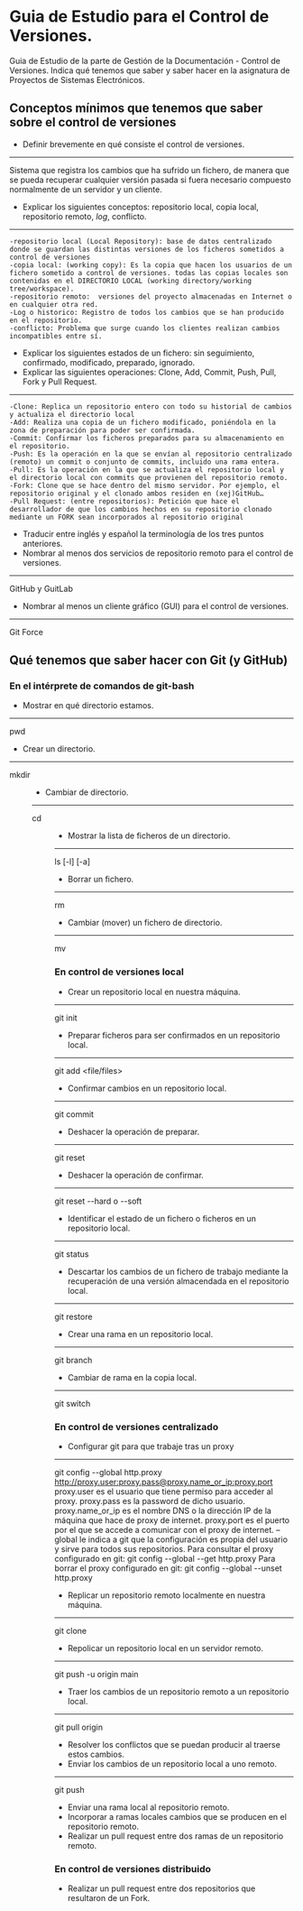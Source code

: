 # Guia de Estudio para el Control de Versiones. 

Guia de Estudio de la parte de Gestión de la Documentación - Control de Versiones. Indica qué tenemos que saber y saber hacer en la asignatura de Proyectos de Sistemas Electrónicos. 

## Conceptos mínimos que tenemos que saber sobre el control de versiones
* Definir brevemente en qué consiste el control de versiones.
---    
Sistema que registra los cambios que ha sufrido un fichero, de manera que se pueda recuperar cualquier versión pasada si fuera necesario compuesto normalmente de un servidor y un cliente.
* Explicar los siguientes conceptos: repositorio local, copia local, repositorio remoto, *log*, conflicto.
---
	-repositorio local (Local Repository): base de datos centralizado donde se guardan las distintas versiones de los ficheros sometidos a control de versiones
	-copia local: (working copy): Es la copia que hacen los usuarios de un fichero sometido a control de versiones. todas las copias locales son contenidas en el DIRECTORIO LOCAL (working directory/working tree/workspace).
	-repositorio remoto:  versiones del proyecto almacenadas en Internet o en cualquier otra red.
	-Log o historico: Registro de todos los cambios que se han producido en el repositorio. 
	-conflicto: Problema que surge cuando los clientes realizan cambios incompatibles entre sí.

* Explicar los siguientes estados de un fichero: sin seguimiento, confirmado, modificado, preparado, ignorado. 
* Explicar las siguientes operaciones: Clone, Add, Commit, Push, Pull, Fork y Pull Request. 
---
	-Clone: Replica un repositorio entero con todo su historial de cambios y actualiza el directorio local
	-Add: Realiza una copia de un fichero modificado, poniéndola en la zona de preparación para poder ser confirmada. 
	-Commit: Confirmar los ficheros preparados para su almacenamiento en el repositorio.
	-Push: Es la operación en la que se envían al repositorio centralizado (remoto) un commit o conjunto de commits, incluido una rama entera.
	-Pull: Es la operación en la que se actualiza el repositorio local y el directorio local con commits que provienen del repositorio remoto.
	-Fork: Clone que se hace dentro del mismo servidor. Por ejemplo, el repositorio original y el clonado ambos residen en (xej)GitHub…
	-Pull Request: (entre repositorios): Petición que hace el desarrollador de que los cambios hechos en su repositorio clonado mediante un FORK sean incorporados al repositorio original

* Traducir entre inglés y español la terminología de los tres puntos anteriores. 
* Nombrar al menos dos servicios de repositorio remoto para el control de versiones.
---
GitHub y GuitLab 
* Nombrar al menos un cliente gráfico (GUI) para el control de versiones.
---
Git Force 

## Qué tenemos que saber hacer con Git (y GitHub)

### En el intérprete de comandos de git-bash
* Mostrar en qué directorio estamos.
---
pwd
* Crear un directorio.
---
mkdir <dir>
* Cambiar de directorio.
---
cd <dir>
* Mostrar la lista de ficheros de un directorio. 
---
ls [-l] [-a]
* Borrar un fichero.
--- 
rm <file>
* Cambiar (mover) un fichero de directorio.
---
mv <source> <dest>

### En control de versiones local 
* Crear un repositorio local en nuestra máquina.
---
git init 
* Preparar ficheros para ser confirmados en un repositorio local.
---
git add <file/files>
* Confirmar cambios en un repositorio local. 
---
git commit
* Deshacer la operación de preparar. 
---
git reset
* Deshacer la operación de confirmar.
---
git reset --hard o --soft
* Identificar el estado de un fichero o ficheros en un repositorio local.
---
git status
* Descartar los cambios de un fichero de trabajo mediante la recuperación de una versión almacendada en el repositorio local.
---
git restore
* Crear una rama en un repositorio local.
---
git branch <nombre>
* Cambiar de rama en la copia local.
---
git switch <nombre>

### En control de versiones centralizado
* Configurar git para que trabaje tras un proxy
---
git config --global http.proxy http://proxy.user:proxy.pass@proxy.name_or_ip:proxy.port proxy.user es el usuario que tiene permiso para acceder al proxy. proxy.pass es la password de dicho usuario. proxy.name_or_ip es el nombre DNS o la dirección IP de la máquina que hace de proxy de internet. proxy.port es el puerto por el que se accede a comunicar con el proxy de internet. –global le indica a git que la configuración es propia del usuario y sirve para todos sus repositorios.
Para consultar el proxy configurado en git: git config --global --get http.proxy
Para borrar el proxy configurado en git: git config --global --unset http.proxy

* Replicar un repositorio remoto localmente en nuestra máquina.
---
git clone <repo>
* Repolicar un repositorio local en un servidor remoto.
---
git push -u origin main 
* Traer los cambios de un repositorio remoto a un repositorio local.
---
git pull origin <repo> 
* Resolver los conflictos que se puedan producir al traerse estos cambios. 
* Enviar los cambios de un repositorio local a uno remoto.
---
git push <repo>  
* Enviar una rama local al repositorio remoto.
* Incorporar a ramas locales cambios que se producen en el repositorio remoto.  
* Realizar un pull request entre dos ramas de un repositorio remoto. 

### En control de versiones distribuido

* Realizar un pull request entre dos repositorios que resultaron de un Fork.  
